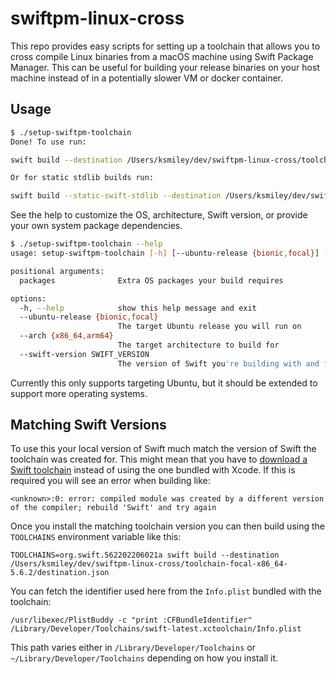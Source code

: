 # swiftpm-linux-cross

This repo provides easy scripts for setting up a toolchain that allows
you to cross compile Linux binaries from a macOS machine using Swift
Package Manager. This can be useful for building your release binaries
on your host machine instead of in a potentially slower VM or docker
container.

## Usage

```sh
$ ./setup-swiftpm-toolchain
Done! To use run:

swift build --destination /Users/ksmiley/dev/swiftpm-linux-cross/toolchain-focal-x86_64-5.6.2/destination.json

Or for static stdlib builds run:

swift build --static-swift-stdlib --destination /Users/ksmiley/dev/swiftpm-linux-cross/toolchain-focal-x86_64-5.6.2/destination_static.json
```

See the help to customize the OS, architecture, Swift version, or
provide your own system package dependencies.

```sh
$ ./setup-swiftpm-toolchain --help
usage: setup-swiftpm-toolchain [-h] [--ubuntu-release {bionic,focal}] [--arch {x86_64,arm64}] [--swift-version SWIFT_VERSION] [packages ...]

positional arguments:
  packages              Extra OS packages your build requires

options:
  -h, --help            show this help message and exit
  --ubuntu-release {bionic,focal}
                        The target Ubuntu release you will run on
  --arch {x86_64,arm64}
                        The target architecture to build for
  --swift-version SWIFT_VERSION
                        The version of Swift you're building with and for
```

Currently this only supports targeting Ubuntu, but it should be extended
to support more operating systems.

## Matching Swift Versions

To use this your local version of Swift much match the version of Swift
the toolchain was created for. This might mean that you have to
[download a Swift toolchain](https://www.swift.org/download) instead of
using the one bundled with Xcode. If this is required you will see an
error when building like:

```
<unknown>:0: error: compiled module was created by a different version of the compiler; rebuild 'Swift' and try again
```

Once you install the matching toolchain version you can then build using
the `TOOLCHAINS` environment variable like this:

```
TOOLCHAINS=org.swift.562202206021a swift build --destination /Users/ksmiley/dev/swiftpm-linux-cross/toolchain-focal-x86_64-5.6.2/destination.json
```

You can fetch the identifier used here from the `Info.plist` bundled
with the toolchain:

```
/usr/libexec/PlistBuddy -c "print :CFBundleIdentifier" /Library/Developer/Toolchains/swift-latest.xctoolchain/Info.plist
```

This path varies either in `/Library/Developer/Toolchains` or
`~/Library/Developer/Toolchains` depending on how you install it.
